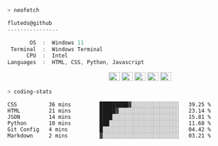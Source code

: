 ```zsh
> neofetch
```

<!--align="left" src="https://github.com/fluteds.png" alt="logo.png" width="200"/>-->

```csharp
fluteds@github
----------------

       OS  :  Windows 11
 Terminal  :  Windows Terminal
      CPU  :  Intel
Languages  :  HTML, CSS, Python, Javascript
```

<p align="left">
  &nbsp; &nbsp; &nbsp; &nbsp; &nbsp;&nbsp; &nbsp; &nbsp; &nbsp; &nbsp;&nbsp; &nbsp; &nbsp; &nbsp; &nbsp; &nbsp; &nbsp; &nbsp; &nbsp; &nbsp; &nbsp;&nbsp; &nbsp; &nbsp; &nbsp; &nbsp;&nbsp; &nbsp; &nbsp; &nbsp; &nbsp;
  <img alt="#474342" src="https://via.placeholder.com/15/ADBAC7/000000?text=+" width="25" height="20" />
  <img alt="#fbedf6" src="https://via.placeholder.com/15/6CB6FF/000000?text=+" width="25" height="20" />
  <img alt="#c9594d" src="https://via.placeholder.com/15/F47067/000000?text=+" width="25" height="20" />
  <img alt="#f8b9b2" src="https://via.placeholder.com/15/DCBDFB/000000?text=+" width="25" height="20" />
  <img alt="#f8b9b2" src="https://via.placeholder.com/15/57ab5a/000000?text=+" width="25" height="20" />
</p>

```zsh
> coding-stats
```

<!--START_SECTION:waka-->

```text
CSS          36 mins         █████████▓░░░░░░░░░░░░░░░   39.25 %
HTML         21 mins         █████▓░░░░░░░░░░░░░░░░░░░   23.14 %
JSON         14 mins         ████░░░░░░░░░░░░░░░░░░░░░   15.81 %
Python       10 mins         ███░░░░░░░░░░░░░░░░░░░░░░   11.68 %
Git Config   4 mins          █░░░░░░░░░░░░░░░░░░░░░░░░   04.42 %
Markdown     2 mins          ▓░░░░░░░░░░░░░░░░░░░░░░░░   03.21 %
```

<!--END_SECTION:waka-->
